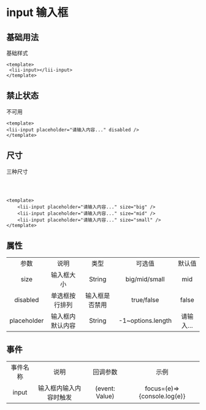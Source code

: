# input 输入框



## 基础用法
基础样式
<lii-input></lii-input>

```vue
<template>
 <lii-input></lii-input>
</template>
```

## 禁止状态
不可用
<lii-input placeholder="请输入内容..." disabled />

```vue
<template>
<lii-input placeholder="请输入内容..." disabled />
</template>
```

## 尺寸
三种尺寸
<hr style="opacity: 0;">
<lii-input placeholder="请输入内容..." size="big" />
<hr style="opacity: 0;">
<lii-input placeholder="请输入内容..." size="mid" />
<hr style="opacity: 0;">
<lii-input placeholder="请输入内容..." size="small" />

```vue
<template>
    <lii-input placeholder="请输入内容..." size="big" />
    <lii-input placeholder="请输入内容..." size="mid" />
    <lii-input placeholder="请输入内容..." size="small" />
</template>
```


## 属性
<table style="text-align:center">
    <tr>
        <td>参数</td>
        <td>说明 </td>
        <td>类型</td>
        <td>可选值</td>
        <td>默认值</td>
    </tr>
    <tr>
        <td>size</td>
        <td>输入框大小	</td>
        <td>String</td>
        <td>big/mid/small	</td>
        <td>mid</td>
    </tr>
    <tr>
        <td>disabled</td>
        <td>单选框按行排列</td>
        <td>输入框是否禁用</td>
        <td>true/false</td>
        <td>false</td>
    </tr>
    <tr>
        <td>placeholder</td>
        <td>输入框内默认内容</td>
        <td>String</td>
        <td>-1~options.length</td>
        <td>请输入…</td>
    </tr>
</table>

## 事件
<table style="text-align:center">
    <tr>
        <td>事件名称</td>
        <td>说明</td>
        <td>回调参数</td>
        <td>示例</td>
    </tr>
    <tr>
        <td>input</td>
        <td>输入框内输入内容时触发</td>
        <td>(event: Value)</td>
        <td>focus=(e)=>{console.log(e)}</td>
    </tr>
</table>